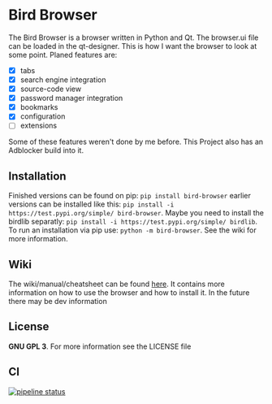 # Bird Browser
The Bird Browser is a browser written in Python and Qt.
The browser.ui file can be loaded in the qt-designer.
This is how I want the browser to look at some point.
Planed features are:
- [x] tabs
- [x] search engine integration
- [x] source-code view
- [x] password manager integration
- [x] bookmarks
- [x] configuration
- [ ] extensions

Some of these features weren't done by me before.
This Project also has an Adblocker build into it.
## Installation
Finished versions can be found on pip: `pip install bird-browser`
earlier versions can be installed like this: `pip install -i https://test.pypi.org/simple/ bird-browser`.
Maybe you need to install the birdlib separatly: `pip install -i https://test.pypi.org/simple/ birdlib`.
To run an installation via pip use: `python -m bird-browser`. See the wiki for more information.
## Wiki
The wiki/manual/cheatsheet can be found [here](https://github.com/ULUdev/bird-browser/wiki).
It contains more information on how to use the browser and how to install it.
In the future there may be dev information
## License
**GNU GPL 3**. For more information see the LICENSE file
## CI
[![pipeline status](https://gitlab.sokoll.com/moritz/browser/badges/master/pipeline.svg)](https://gitlab.sokoll.com/moritz/browser/-/commits/master)
